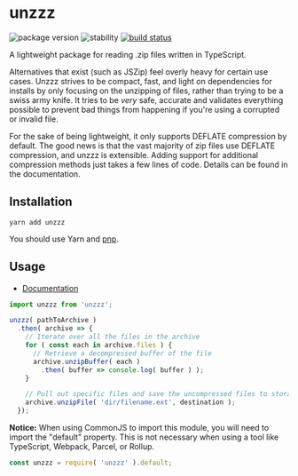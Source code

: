 # unzzz

![package version](https://img.shields.io/badge/dynamic/json?color=f0606d&label=unzzz&prefix=v&query=%24%5B%27dist-tags%27%5D.latest&url=https%3A%2F%2Fregistry.npmjs.com%2Funzzz)
![stability](https://img.shields.io/badge/stability-release-66f29a.svg)
[![build status](https://travis-ci.org/partheseas/unzzz.svg?branch=master)](https://travis-ci.org/partheseas/unzzz)

A lightweight package for reading .zip files written in TypeScript.

Alternatives that exist (such as JSZip) feel overly heavy for certain use cases.
Unzzz strives to be compact, fast, and light on dependencies for installs by only
focusing on the unzipping of files, rather than trying to be a swiss army knife.
It tries to be _very_ safe, accurate and validates everything possible to prevent
bad things from happening if you're using a corrupted or invalid file.

For the sake of being lightweight, it only supports DEFLATE compression by default.
The good news is that the vast majority of zip files use DEFLATE compression, and
unzzz is extensible. Adding support for additional compression methods just takes
a few lines of code. Details can be found in the documentation.

## Installation

```Shell
yarn add unzzz
```

You should use Yarn and [pnp](https://yarnpkg.com/en/docs/pnp).

## Usage

-   [Documentation](https://unzzz.now.sh)

```JavaScript
import unzzz from 'unzzz';

unzzz( pathToArchive )
  .then( archive => {
    // Iterate over all the files in the archive
    for ( const each in archive.files ) {
      // Retrieve a decompressed buffer of the file
      archive.unzipBuffer( each )
        .then( buffer => console.log( buffer ) );
    }

    // Pull out specific files and save the uncompressed files to storage
    archive.unzipFile( 'dir/filename.ext', destination );
  });
```

**Notice:** When using CommonJS to import this module, you will need to import
the "default" property. This is not necessary when using a tool like TypeScript,
Webpack, Parcel, or Rollup.

```JavaScript
const unzzz = require( 'unzzz' ).default;
```
